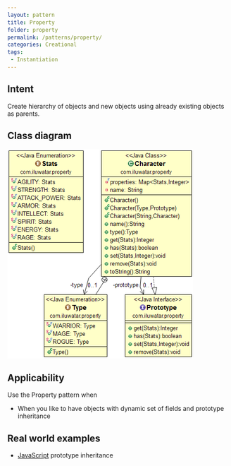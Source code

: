 ```yaml
---
layout: pattern
title: Property
folder: property
permalink: /patterns/property/
categories: Creational
tags:
 - Instantiation
---
```


## Intent
Create hierarchy of objects and new objects using already existing
objects as parents.

## Class diagram
![alt text](./etc/property.png "Property")

## Applicability
Use the Property pattern when

* When you like to have objects with dynamic set of fields and prototype inheritance

## Real world examples

* [JavaScript](https://developer.mozilla.org/en-US/docs/Web/JavaScript/Inheritance_and_the_prototype_chain) prototype inheritance
